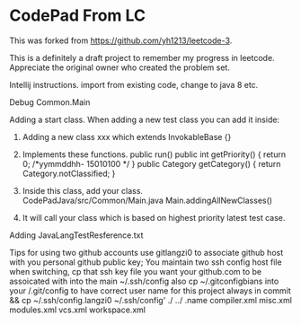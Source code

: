 CodePad From LC
========
This was forked from https://github.com/yh1213/leetcode-3.


This is a definitely a draft project to remember my progress in leetcode.  Appreciate the original owner who created the problem set. 

Intellij instructions.
 import from existing code, change to java 8 etc.
 
Debug Common.Main

 Adding a start class.
 When adding a new test class you can add it inside: 
 
 1. Adding a new class xxx which extends InvokableBase {}
 2. Implements these functions. 
   public run() 
   public int getPriority() {    return 0; /*yymmddhh- 15010100 */ }
   public Category getCategory()  {    return Category.notClassified;  }
 
 3. Inside this class, add your class.  
   CodePadJava/src/Common/Main.java      Main.addingAllNewClasses()
 
 4. It will call your class which is based on highest priority latest test case.


Adding JavaLangTestResference.txt

Tips for using two github accounts 
use gitlangzi0 to associate github host with you personal github public key;  You maintain two ssh config host file
when switching, cp that ssh key file you want your github.com to be assoicated with into the main ~/.ssh/config 
also cp ~/.gitconfigbians  into your <project folder>/.git/config to have correct user name for this project always in commit
&& cp ~/.ssh/config.langzi0 ~/.ssh/config'
./		../		.name		compiler.xml	misc.xml	modules.xml	vcs.xml		workspace.xml


